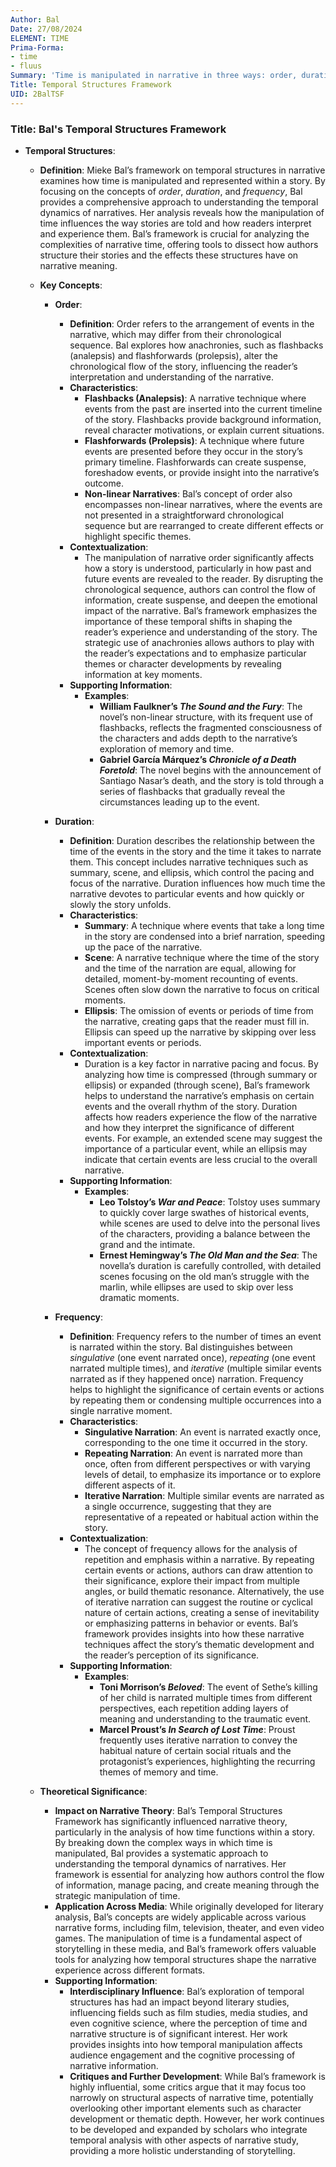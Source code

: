 ```yaml
---
Author: Bal
Date: 27/08/2024
ELEMENT: TIME
Prima-Forma:
- time
- fluus
Summary: 'Time is manipulated in narrative in three ways: order, duration, and frequency.'
Title: Temporal Structures Framework
UID: 2BalTSF
---
```

### Title: **Bal's Temporal Structures Framework**

- **Temporal Structures**:
  - **Definition**: Mieke Bal’s framework on temporal structures in narrative examines how time is manipulated and represented within a story. By focusing on the concepts of *order*, *duration*, and *frequency*, Bal provides a comprehensive approach to understanding the temporal dynamics of narratives. Her analysis reveals how the manipulation of time influences the way stories are told and how readers interpret and experience them. Bal’s framework is crucial for analyzing the complexities of narrative time, offering tools to dissect how authors structure their stories and the effects these structures have on narrative meaning.

  - **Key Concepts**:

    - **Order**:
      - **Definition**: Order refers to the arrangement of events in the narrative, which may differ from their chronological sequence. Bal explores how anachronies, such as flashbacks (analepsis) and flashforwards (prolepsis), alter the chronological flow of the story, influencing the reader’s interpretation and understanding of the narrative.
      - **Characteristics**:
        - **Flashbacks (Analepsis)**: A narrative technique where events from the past are inserted into the current timeline of the story. Flashbacks provide background information, reveal character motivations, or explain current situations.
        - **Flashforwards (Prolepsis)**: A technique where future events are presented before they occur in the story’s primary timeline. Flashforwards can create suspense, foreshadow events, or provide insight into the narrative’s outcome.
        - **Non-linear Narratives**: Bal’s concept of order also encompasses non-linear narratives, where the events are not presented in a straightforward chronological sequence but are rearranged to create different effects or highlight specific themes.
      - **Contextualization**:
        - The manipulation of narrative order significantly affects how a story is understood, particularly in how past and future events are revealed to the reader. By disrupting the chronological sequence, authors can control the flow of information, create suspense, and deepen the emotional impact of the narrative. Bal’s framework emphasizes the importance of these temporal shifts in shaping the reader’s experience and understanding of the story. The strategic use of anachronies allows authors to play with the reader’s expectations and to emphasize particular themes or character developments by revealing information at key moments.
      - **Supporting Information**:
        - **Examples**:
          - **William Faulkner’s *The Sound and the Fury***: The novel’s non-linear structure, with its frequent use of flashbacks, reflects the fragmented consciousness of the characters and adds depth to the narrative’s exploration of memory and time.
          - **Gabriel García Márquez’s *Chronicle of a Death Foretold***: The novel begins with the announcement of Santiago Nasar’s death, and the story is told through a series of flashbacks that gradually reveal the circumstances leading up to the event.

    - **Duration**:
      - **Definition**: Duration describes the relationship between the time of the events in the story and the time it takes to narrate them. This concept includes narrative techniques such as summary, scene, and ellipsis, which control the pacing and focus of the narrative. Duration influences how much time the narrative devotes to particular events and how quickly or slowly the story unfolds.
      - **Characteristics**:
        - **Summary**: A technique where events that take a long time in the story are condensed into a brief narration, speeding up the pace of the narrative.
        - **Scene**: A narrative technique where the time of the story and the time of the narration are equal, allowing for detailed, moment-by-moment recounting of events. Scenes often slow down the narrative to focus on critical moments.
        - **Ellipsis**: The omission of events or periods of time from the narrative, creating gaps that the reader must fill in. Ellipsis can speed up the narrative by skipping over less important events or periods.
      - **Contextualization**:
        - Duration is a key factor in narrative pacing and focus. By analyzing how time is compressed (through summary or ellipsis) or expanded (through scene), Bal’s framework helps to understand the narrative’s emphasis on certain events and the overall rhythm of the story. Duration affects how readers experience the flow of the narrative and how they interpret the significance of different events. For example, an extended scene may suggest the importance of a particular event, while an ellipsis may indicate that certain events are less crucial to the overall narrative.
      - **Supporting Information**:
        - **Examples**:
          - **Leo Tolstoy’s *War and Peace***: Tolstoy uses summary to quickly cover large swathes of historical events, while scenes are used to delve into the personal lives of the characters, providing a balance between the grand and the intimate.
          - **Ernest Hemingway’s *The Old Man and the Sea***: The novella’s duration is carefully controlled, with detailed scenes focusing on the old man’s struggle with the marlin, while ellipses are used to skip over less dramatic moments.

    - **Frequency**:
      - **Definition**: Frequency refers to the number of times an event is narrated within the story. Bal distinguishes between *singulative* (one event narrated once), *repeating* (one event narrated multiple times), and *iterative* (multiple similar events narrated as if they happened once) narration. Frequency helps to highlight the significance of certain events or actions by repeating them or condensing multiple occurrences into a single narrative moment.
      - **Characteristics**:
        - **Singulative Narration**: An event is narrated exactly once, corresponding to the one time it occurred in the story.
        - **Repeating Narration**: An event is narrated more than once, often from different perspectives or with varying levels of detail, to emphasize its importance or to explore different aspects of it.
        - **Iterative Narration**: Multiple similar events are narrated as a single occurrence, suggesting that they are representative of a repeated or habitual action within the story.
      - **Contextualization**:
        - The concept of frequency allows for the analysis of repetition and emphasis within a narrative. By repeating certain events or actions, authors can draw attention to their significance, explore their impact from multiple angles, or build thematic resonance. Alternatively, the use of iterative narration can suggest the routine or cyclical nature of certain actions, creating a sense of inevitability or emphasizing patterns in behavior or events. Bal’s framework provides insights into how these narrative techniques affect the story’s thematic development and the reader’s perception of its significance.
      - **Supporting Information**:
        - **Examples**:
          - **Toni Morrison’s *Beloved***: The event of Sethe’s killing of her child is narrated multiple times from different perspectives, each repetition adding layers of meaning and understanding to the traumatic event.
          - **Marcel Proust’s *In Search of Lost Time***: Proust frequently uses iterative narration to convey the habitual nature of certain social rituals and the protagonist’s experiences, highlighting the recurring themes of memory and time.

  - **Theoretical Significance**:
    - **Impact on Narrative Theory**: Bal’s Temporal Structures Framework has significantly influenced narrative theory, particularly in the analysis of how time functions within a story. By breaking down the complex ways in which time is manipulated, Bal provides a systematic approach to understanding the temporal dynamics of narratives. Her framework is essential for analyzing how authors control the flow of information, manage pacing, and create meaning through the strategic manipulation of time.
    - **Application Across Media**: While originally developed for literary analysis, Bal’s concepts are widely applicable across various narrative forms, including film, television, theater, and even video games. The manipulation of time is a fundamental aspect of storytelling in these media, and Bal’s framework offers valuable tools for analyzing how temporal structures shape the narrative experience across different formats.
    - **Supporting Information**:
      - **Interdisciplinary Influence**: Bal’s exploration of temporal structures has had an impact beyond literary studies, influencing fields such as film studies, media studies, and even cognitive science, where the perception of time and narrative structure is of significant interest. Her work provides insights into how temporal manipulation affects audience engagement and the cognitive processing of narrative information.
      - **Critiques and Further Development**: While Bal’s framework is highly influential, some critics argue that it may focus too narrowly on structural aspects of narrative time, potentially overlooking other important elements such as character development or thematic depth. However, her work continues to be developed and expanded by scholars who integrate temporal analysis with other aspects of narrative study, providing a more holistic understanding of storytelling.
